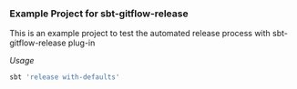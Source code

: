 ### Example Project for sbt-gitflow-release

This is an example project to test the automated release process with sbt-gitflow-release plug-in 

*Usage*

```bash
sbt 'release with-defaults'
```